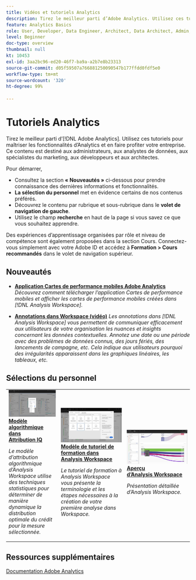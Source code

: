 ```yaml
---
title: Vidéos et tutoriels Analytics
description: Tirez le meilleur parti d’Adobe Analytics. Utilisez ces tutoriels pour maîtriser les fonctionnalités d’Analytics et en faire profiter votre entreprise. Ce contenu est destiné aux administrateurs, aux analystes de données, aux spécialistes du marketing, aux développeurs et aux architectes.
feature: Analytics Basics
role: User, Developer, Data Engineer, Architect, Data Architect, Admin, Leader
level: Beginner
doc-type: overview
thumbnail: null
kt: 10453
exl-id: 3aa2bc96-ed20-46f7-ba9a-a2b7e8b23313
source-git-commit: d05f59507a766881250090547b177ffdd0fdf5e0
workflow-type: tm+mt
source-wordcount: '320'
ht-degree: 99%

---
```




# Tutoriels Analytics

Tirez le meilleur parti d’[!DNL Adobe Analytics]. Utilisez ces tutoriels pour maîtriser les fonctionnalités d’Analytics et en faire profiter votre entreprise. Ce contenu est destiné aux administrateurs, aux analystes de données, aux spécialistes du marketing, aux développeurs et aux architectes.

Pour démarrer,

* Consultez la section **« Nouveautés »** ci-dessous pour prendre connaissance des dernières informations et fonctionnalités.
* **La sélection du personnel** met en évidence certains de nos contenus préférés.
* Découvrez le contenu par rubrique et sous-rubrique dans le **volet de navigation de gauche**.
* Utilisez le champ **recherche** en haut de la page si vous savez ce que vous souhaitez apprendre.

Des expériences d’apprentissage organisées par rôle et niveau de compétence sont également proposées dans la section Cours. Connectez-vous simplement avec votre Adobe ID et accédez à **Formation > Cours recommandés** dans le volet de navigation supérieur.

<div id="whats-new-section">

## Nouveautés

* **[Application Cartes de performance mobiles Adobe Analytics](additional-tools/analytics-dashboards/adobe-analytics-dashboards-in-app-experience.md)**
   *Découvrez comment télécharger l’application Cartes de performance mobiles et afficher les cartes de performance mobiles créées dans [!DNL Analysis Workspace].*

* **[Annotations dans Workspace (vidéo)](analysis-workspace/navigating-workspace-projects/annotations-in-analysis-workspace.md)**
   *Les annotations dans [!DNL Analysis Workspace] vous permettent de communiquer efficacement aux utilisateurs de votre organisation les nuances et insights concernant les données contextuelles. Annotez une date ou une période avec des problèmes de données connus, des jours fériés, des lancements de campagne, etc. Cela indique aux utilisateurs pourquoi des irrégularités apparaissent dans les graphiques linéaires, les tableaux, etc.*

</div>

<div id="recs-overview-body-1"></div>
<div id="recs-overview-body-2"></div>
<div id="recs-overview-body-3"></div>
<div id="recs-overview-body-4"></div>
<div id="recs-overview-body-5"></div>
<div id="recs-overview-body-6"></div>

<div id="staff-picks-section">

## Sélections du personnel

<table>
<tr>
  <td>
    <a href="analysis-workspace/attribution-iq/algorithmic-model-in-attribution-iq.md">
      <img alt="Modèle algorithmique dans Attribution IQ" src="assets/36205.jpg" />
    </a>
    <div>
      <a href="analysis-workspace/attribution-iq/algorithmic-model-in-attribution-iq.md">
    <strong>Modèle algorithmique dans Attribution IQ</strong>
    </a>
    </div>
    <p>
    <em>Le modèle d’attribution algorithmique d’Analysis Workspace utilise des techniques statistiques pour déterminer de manière dynamique la distribution optimale du crédit pour la mesure sélectionnée.</em>
    <p>
  </td>
   <td>
    <a href="analysis-workspace/navigating-workspace-projects/training-tutorial-template-in-analysis-workspace.md">
      <img alt="Modèle de tutoriel de formation dans Analysis Workspace" src="assets/33773.jpg" />
    </a>
    <div>
      <a href="analysis-workspace/navigating-workspace-projects/training-tutorial-template-in-analysis-workspace.md">
    <strong>Modèle de tutoriel de formation dans Analysis Workspace</strong>
    </a>
    </div>
    <p>
    <em>Le tutoriel de formation à Analysis Workspace vous présente la terminologie et les étapes nécessaires à la création de votre première analyse dans Workspace.</em>
    <p>
  </td>
  <td>
    <a href="analysis-workspace/analysis-workspace-basics/analysis-workspace-overview.md">
      <img alt="Image miniature de la vidéo « Aperçu dʼAnalysis Workspace »" src="assets/thumb_analysis-workspace-overview.png" />
    </a>
    <div>
      <a href="analysis-workspace/analysis-workspace-basics/analysis-workspace-overview.md">
    <strong>Aperçu d’Analysis Workspace</strong>
    </a>
    </div>
    <p>
    <em>Présentation détaillée dʼAnalysis Workspace.</em>
    <p>
  </td>
</tr>
</table>

</div>

## Ressources supplémentaires

[Documentation Adobe Analytics](https://experienceleague.adobe.com/docs/analytics.html?lang=fr)

